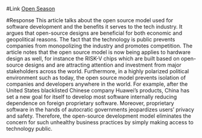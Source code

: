 #Link
[Open Season](https://www.economist.com/leaders/2019/10/03/the-rise-of-open-source-computing)


#Response
This article talks about the open source model used for software development and the benefits it serves to the tech industry. It argues that open-source designs are beneficial for both economic and geopolitical reasons. The fact that the technology is public prevents companies from monopolizing the industry and promotes competition. The article notes that the open source model is now being applies to hardware design as well, for instance the RISK-V chips which are built based on open-source designs and are attracting attention and investment from major stakeholders across the world. Furthermore, in a highly polarized political environment such as today, the open source model prevents isolation of companies and developers anywhere in the world. For example, after the United States blacklisted Chinese company Huawei’s products, China has set a new goal for itself to develop most software internally reducing dependence on foreign proprietary software. Moreover, proprietary software in the hands of autocratic governments jeopardizes users’ privacy and safety. Therefore, the open-source development model eliminates the concern for such unhealthy business practices by simply making access to technology public.